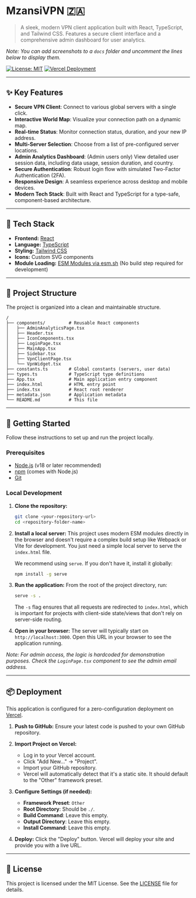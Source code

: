 # MzansiVPN 🇿🇦

> A sleek, modern VPN client application built with React, TypeScript, and Tailwind CSS. Features a secure client interface and a comprehensive admin dashboard for user analytics.

*Note: You can add screenshots to a `docs` folder and uncomment the lines below to display them.*
<!-- ![MzansiVPN Login Page](./docs/screenshot-login.png) -->

[![License: MIT](https://img.shields.io/badge/License-MIT-yellow.svg)](https://opensource.org/licenses/MIT)
[![Vercel Deployment](https://img.shields.io/badge/deploy-Vercel-black?logo=vercel)](https://vercel.com)

---

## ✨ Key Features

-   **Secure VPN Client**: Connect to various global servers with a single click.
-   **Interactive World Map**: Visualize your connection path on a dynamic map.
-   **Real-time Status**: Monitor connection status, duration, and your new IP address.
-   **Multi-Server Selection**: Choose from a list of pre-configured server locations.
-   **Admin Analytics Dashboard**: (Admin users only) View detailed user session data, including data usage, session duration, and country.
-   **Secure Authentication**: Robust login flow with simulated Two-Factor Authentication (2FA).
-   **Responsive Design**: A seamless experience across desktop and mobile devices.
-   **Modern Tech Stack**: Built with React and TypeScript for a type-safe, component-based architecture.

---

## 🚀 Tech Stack

-   **Frontend:** [React](https://reactjs.org/)
-   **Language:** [TypeScript](https://www.typescriptlang.org/)
-   **Styling:** [Tailwind CSS](https://tailwindcss.com/)
-   **Icons:** Custom SVG components
-   **Module Loading:** [ESM Modules via esm.sh](https://esm.sh/) (No build step required for development)

---

## 📂 Project Structure

The project is organized into a clean and maintainable structure.

```
/
├── components/         # Reusable React components
│   ├── AdminAnalyticsPage.tsx
│   ├── Header.tsx
│   ├── IconComponents.tsx
│   ├── LoginPage.tsx
│   ├── MainApp.tsx
│   ├── Sidebar.tsx
│   ├── VpnClientPage.tsx
│   └── VpnWidget.tsx
├── constants.ts        # Global constants (servers, user data)
├── types.ts            # TypeScript type definitions
├── App.tsx             # Main application entry component
├── index.html          # HTML entry point
├── index.tsx           # React root renderer
├── metadata.json       # Application metadata
└── README.md           # This file
```

---

## 🏁 Getting Started

Follow these instructions to set up and run the project locally.

### Prerequisites

-   [Node.js](https://nodejs.org/en/) (v18 or later recommended)
-   [npm](https://www.npmjs.com/) (comes with Node.js)
-   [Git](https://git-scm.com/)

### Local Development

1.  **Clone the repository:**
    ```bash
    git clone <your-repository-url>
    cd <repository-folder-name>
    ```

2.  **Install a local server:**
    This project uses modern ESM modules directly in the browser and doesn't require a complex build setup like Webpack or Vite for development. You just need a simple local server to serve the `index.html` file.

    We recommend using `serve`. If you don't have it, install it globally:
    ```bash
    npm install -g serve
    ```

3.  **Run the application:**
    From the root of the project directory, run:
    ```bash
    serve -s .
    ```
    The `-s` flag ensures that all requests are redirected to `index.html`, which is important for projects with client-side state/views that don't rely on server-side routing.

4.  **Open in your browser:**
    The server will typically start on `http://localhost:3000`. Open this URL in your browser to see the application running.

*Note: For admin access, the logic is hardcoded for demonstration purposes. Check the `LoginPage.tsx` component to see the admin email address.*

---

## 📦 Deployment

This application is configured for a zero-configuration deployment on [Vercel](https://vercel.com).

1.  **Push to GitHub:**
    Ensure your latest code is pushed to your own GitHub repository.

2.  **Import Project on Vercel:**
    -   Log in to your Vercel account.
    -   Click "Add New..." -> "Project".
    -   Import your GitHub repository.
    -   Vercel will automatically detect that it's a static site. It should default to the "Other" framework preset.

3.  **Configure Settings (if needed):**
    -   **Framework Preset**: `Other`
    -   **Root Directory**: Should be `./`.
    -   **Build Command**: Leave this empty.
    -   **Output Directory**: Leave this empty.
    -   **Install Command**: Leave this empty.

4.  **Deploy:**
    Click the "Deploy" button. Vercel will deploy your site and provide you with a live URL.

---

## 📄 License

This project is licensed under the MIT License. See the [LICENSE](./LICENSE) file for details.
